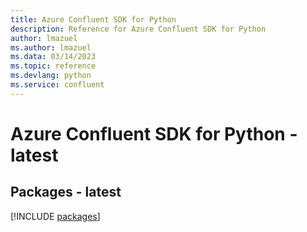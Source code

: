 ```yaml
---
title: Azure Confluent SDK for Python
description: Reference for Azure Confluent SDK for Python
author: lmazuel
ms.author: lmazuel
ms.data: 03/14/2023
ms.topic: reference
ms.devlang: python
ms.service: confluent
---
```

# Azure Confluent SDK for Python - latest
## Packages - latest
[!INCLUDE [packages](confluent-index.md)]